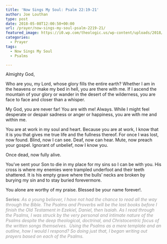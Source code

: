 ```yaml
---
title: 'Now Sings My Soul: Psalm 22:19-21'
author: Joe Louthan
type: post
date: 2018-05-08T12:00:50+00:00
url: /prayer/now-sings-my-soul-psalm-2219-21/
featured_image: https://i0.wp.com/theologic.us/wp-content/uploads/2018/05/IMG_0956-EFFECTS.jpg?resize=825%2C510
categories:
  - Prayer
tags:
  - Now Sings My Soul
  - Psalms

---
```

<span style="font-weight: 400;">Almighty God,</span>

<span style="font-weight: 400;">Who are you, my Lord, whose glory fills the entire earth? Whether I am in the heavens or make my bed in hell, you are there with me. If I ascend the mountain of your glory or wander in the desert of the wilderness, you are face to face and closer than a whisper.</span>

<span style="font-weight: 400;">My God, you are never far! You are with me! Always. While I might feel desperate or despair sadness or anger or happiness, you are with me and within me.</span>

<span style="font-weight: 400;">You are at work in my soul and heart. Because you are at work, I know that it is you that gives me true life and the fullness thereof. For once I was lost, now found. Blind, now I can see. Deaf, now can hear. Mute, now preach your gospel. Ignorant of unbelief, now I know you. </span>

<span style="font-weight: 400;">Once dead, now fully alive.</span>

<span style="font-weight: 400;">You’ve sent your Son to die in my place for my sins so I can be with you. His cross is where my enemies were trampled underfoot and their teeth shattered. It is his empty grave where the bulls’ necks are broken by burying my sin and to stay buried forevermore.</span>

<span style="font-weight: 400;">You alone are worthy of my praise. Blessed be your name forever!.</span>

<span style="color: #999999;"><b>Series</b><span style="font-weight: 400;">: </span><i><span style="font-weight: 400;">As a young believer, I have not had the chance to read all the way through the Bible. The Psalms and Proverbs will be the last books before I finish the Old Testament in Ezekiel, Daniel, then Isaiah. As I read through the Psalms, I was struck by the very personal and intimate nature of the Psalms despite the deep theological, doctrinal, and Christocentric focus of the written songs themselves.  Using the Psalms as a mere template and an outline, how I would I respond? So doing just that, I began writing out prayers based on each of the Psalms.</span></i></span>